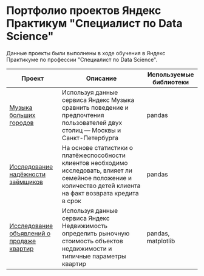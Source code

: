 # Портфолио проектов Яндекс Практикум "Специалист по Data Science"

Данные проекты были выполнены в ходе обучения в Яндекс Практикуме по профессии "Специалист по Data Science".

|Проект|Описание|Используемые библиотеки|
|-------------|---------------|--------------|
|[Музыка больших городов](https://github.com/0LuMinix0/ya_practicum_ds/blob/main/Музыка%20больших%20городов/music_of_big_cities.ipynb)|Используя данные сервиса Яндекс Музыка сравнить поведение и предпочтения пользователей двух столиц — Москвы и Санкт-Петербурга|pandas|
|[Исследование надёжности заёмщиков](https://github.com/0LuMinix0/ya_practicum_ds/blob/main/Исследование%20надёжности%20заёмщиков/reliability_of_borrowers.ipynb)|На основе статистики о платёжеспособности клиентов необходимо исследовать, влияет ли семейное положение и количество детей клиента на факт возврата кредита в срок|pandas|
|[Исследование объявлений о продаже квартир](https://github.com/0LuMinix0/ya_practicum_ds/blob/main/Исследование%20объявлений%20о%20продаже%20квартир/ads_for_the_sale_of_apartments.ipynb)|Используя данные сервиса Яндекс Недвижимость определить рыночную стоимость объектов недвижимости и типичные параметры квартир|pandas, matplotlib|
